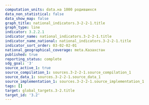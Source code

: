 ```yaml
---
computation_units: data.на 1000 родившихся
data_non_statistical: false
data_show_map: false
graph_title: national_indicators.3-2-2-1.title
graph_type: line
indicator: 3.2.2.1
indicator_name: national_indicators.3-2-2-1.title
indicator_name_national: national_indicators.3-2-2-1.title
indicator_sort_order: 03-02-02-01
national_geographical_coverage: meta.Казахстан
published: true
reporting_status: complete
sdg_goal: '3'
source_active_1: true
source_compilation_1: sources.3-2-2-1.source_compilation_1
source_data_1: sources.3-2-2-1.source_data_1
source_implementation_1: sources.3-2-2-1.source_implementation_1
tags: []
target: global_targets.3-2.title
target_id: '3.2'
---
```

